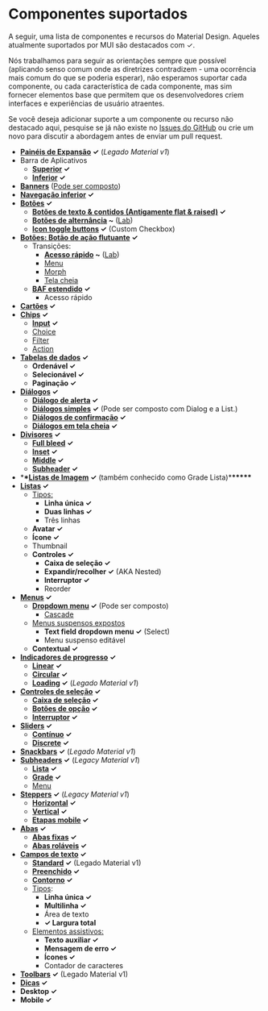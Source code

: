 # Componentes suportados

<p class="description">A seguir, uma lista de componentes e recursos do Material Design. Aqueles atualmente suportados por MUI são destacados com ✓.</p>

Nós trabalhamos para seguir as orientações sempre que possível (aplicando senso comum onde as diretrizes contradizem - uma ocorrência mais comum do que se poderia esperar), não esperamos suportar cada componente, ou cada característica de cada componente, mas sim fornecer elementos base que permitem que os desenvolvedores criem interfaces e experiências de usuário atraentes.

Se você deseja adicionar suporte a um componente ou recurso não destacado aqui, pesquise se já não existe no [Issues do GitHub](https://github.com/mui-org/material-ui/issues) ou crie um novo para discutir a abordagem antes de enviar um pull request.

- **[Painéis de Expansão](https://material.io/archive/guidelines/components/expansion-panels.html) ✓** (_Legado Material v1_)
- Barra de Aplicativos
  - **[Superior](https://material.io/design/components/app-bars-top.html) ✓**
  - **[Inferior](https://material.io/design/components/app-bars-bottom.html) ✓**
- **[Banners](https://material.io/design/components/banners.html)** ([Pode ser composto](https://medium.com/material-ui/introducing-material-ui-design-system-93e921beb8df))
- **[Navegação inferior](https://material.io/design/components/bottom-navigation.html) ✓**
- **[Botões](https://material.io/design/components/buttons.html) ✓**
  - **[Botões de texto & contidos (Antigamente flat & raised)](https://material.io/design/components/buttons.html) ✓**
  - **[Botões de alternância](https://material.io/design/components/buttons.html#buttons-toggle-buttons) ~** ([Lab](/material/about-the-lab/))
  - **[Icon toggle buttons](https://material.io/design/components/buttons.html#toggle-button) ✓** (Custom Checkbox)
- **[Botões: Botão de ação flutuante](https://material.io/design/components/buttons-floating-action-button.html) ✓**
  - Transições:
    - **[Acesso rápido](https://material.io/design/components/buttons-floating-action-button.html#types-of-transitions) ~** ([Lab](/material/about-the-lab/))
    - [Menu](https://material.io/design/components/buttons-floating-action-button.html#types-of-transitions)
    - [Morph](https://material.io/design/components/buttons-floating-action-button.html#types-of-transitions)
    - [Tela cheia](https://material.io/design/components/buttons-floating-action-button.html#types-of-transitions)
  - **[BAF estendido](https://material.io/design/components/buttons-floating-action-button.html#extended-fab) ✓**
    - Acesso rápido
- **[Cartões](https://material.io/design/components/cards.html) ✓**
- **[Chips](https://material.io/design/components/chips.html) ✓**
  - **[Input](https://material.io/design/components/chips.html#input-chips) ✓**
  - [Choice](https://material.io/design/components/buttons-floating-action-button.html#types-of-transitions)
  - [Filter](https://material.io/design/components/chips.html#choice-chips)
  - [Action](https://material.io/design/components/chips.html#filter-chips)
- **[Tabelas de dados](https://material.io/design/components/data-tables.html) ✓**
  - **Ordenável ✓**
  - **Selecionável ✓**
  - **Paginação ✓**
- **[Diálogos](https://material.io/design/components/dialogs.html) ✓**
  - **[Diálogo de alerta](https://material.io/design/components/dialogs.html#alert-dialog) ✓**
  - **[Diálogos simples](https://material.io/design/components/dialogs.html#simple-dialog) ✓** (Pode ser composto com Dialog e a List.)
  - **[Diálogos de confirmação](https://material.io/design/components/dialogs.html#confirmation-dialog) ✓**
  - **[Diálogos em tela cheia](https://material.io/design/components/dialogs.html#full-screen-dialog) ✓**
- **[Divisores](https://material.io/design/components/dividers.html) ✓**
  - **[Full bleed](https://material.io/design/components/dividers.html#types) ✓**
  - **[Inset](https://material.io/design/components/dividers.html#types) ✓**
  - **[Middle](https://material.io/design/components/dividers.html#types) ✓**
  - **[Subheader](https://material.io/design/components/dividers.html#types) ✓**
- \***\*[Listas de Imagem](https://material.io/design/components/image-lists.html) ✓** (também conhecido como Grade Lista)\***\*\*\*\*\***
- **[Listas](https://material.io/design/components/lists.html) ✓**
  - [Tipos:](https://material.io/design/components/chips.html#action-chips)
    - **Linha única ✓**
    - **Duas linhas ✓**
    - Três linhas
  - **Avatar ✓**
  - **Ícone ✓**
  - Thumbnail
  - **Controles ✓**
    - **Caixa de seleção ✓**
    - **Expandir/recolher ✓** (AKA Nested)
    - **Interruptor ✓**
    - Reorder
- **[Menus](https://material.io/design/components/menus.html) ✓**
  - **[Dropdown menu](https://material.io/design/components/menus.html#dropdown-menu) ✓** (Pode ser composto)
    - [Cascade](https://material.io/design/components/lists.html#types)
  - [Menus suspensos expostos](https://material.io/design/components/menus.html#dropdown-menu)
    - **Text field dropdown menu ✓** (Select)
    - Menu suspenso editável
  - **Contextual ✓**
- **[Indicadores de progresso](https://material.io/design/components/progress-indicators.html) ✓**
  - **[Linear](https://material.io/design/components/progress-indicators.html#linear-progress-indicators) ✓**
  - **[Circular](https://material.io/design/components/progress-indicators.html#circular-progress-indicators) ✓**
  - **[Loading](https://material.io/archive/guidelines/components/progress-activity.html) ✓** (_Legado Material v1_)
- **[Controles de seleção](https://material.io/design/components/selection-controls.html) ✓**
  - **[Caixa de seleção](https://material.io/design/components/selection-controls.html#checkboxes) ✓**
  - **[Botões de opção](https://material.io/design/components/selection-controls.html#radio-buttons) ✓**
  - **[Interruptor](https://material.io/design/components/selection-controls.html#switches) ✓**
- **[Sliders](https://material.io/design/components/sliders.html) ✓**
  - **[Contínuo](https://material.io/design/components/sliders.html#continuous-slider) ✓**
  - **[Discrete](https://material.io/design/components/sliders.html#discrete-slider) ✓**
- **[Snackbars](https://material.io/design/components/snackbars.html) ✓** (_Legado Material v1_)
- **[Subheaders](https://material.io/archive/guidelines/components/subheaders.html) ✓** (_Legacy Material v1_)
  - **[Lista](https://material.io/archive/guidelines/components/subheaders.html#subheaders-list-subheaders) ✓**
  - **[Grade](https://material.io/archive/guidelines/components/subheaders.html#subheaders-list-subheaders) ✓**
  - [Menu](https://material.io/design/components/menus.html#exposed-dropdown-menu)
- **[Steppers](https://material.io/archive/guidelines/components/steppers.html) ✓** (_Legacy Material v1_)
  - **[Horizontal](https://material.io/archive/guidelines/components/steppers.html#steppers-types-of-steppers) ✓**
  - **[Vertical](https://material.io/archive/guidelines/components/steppers.html#steppers-types-of-steppers) ✓**
  - **[Etapas mobile](https://material.io/archive/guidelines/components/steppers.html#steppers-types-of-steps) ✓**
- **[Abas](https://material.io/design/components/tabs.html) ✓**
  - **[Abas fixas](https://material.io/design/components/tabs.html#fixed-tabs) ✓**
  - **[Abas roláveis](https://material.io/design/components/tabs.html#scrollable-tabs) ✓**
- **[Campos de texto](https://material.io/design/components/text-fields.html) ✓**
  - **[Standard](https://material.io/archive/guidelines/components/text-fields.html) ✓** (Legado Material v1)
  - **[Preenchido](https://material.io/design/components/text-fields.html#filled-text-field) ✓**
  - **[Contorno](https://material.io/design/components/text-fields.html#outlined-text-field) ✓**
  - [Tipos](https://material.io/design/components/text-fields.html#input-types):
    - **Linha única ✓**
    - **Multilinha ✓**
    - Área de texto
    - **✓ Largura total**
  - [Elementos assistivos:](https://material.io/design/components/text-fields.html#anatomy)
    - **Texto auxiliar ✓**
    - **Mensagem de erro ✓**
    - **Ícones ✓**
    - Contador de caracteres
- **[Toolbars](https://material.io/archive/guidelines/components/toolbars.html) ✓** (Legado Material v1)
- **[Dicas](https://material.io/design/components/tooltips.html) ✓**
- **Desktop ✓**
- **Mobile ✓**
